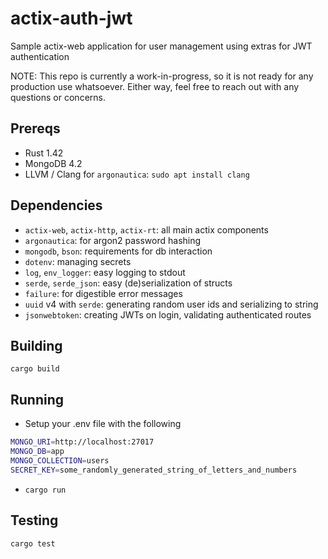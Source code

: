 # actix-auth-jwt
Sample actix-web application for user management using extras for JWT authentication

NOTE: This repo is currently a work-in-progress, so it is not ready for any 
production use whatsoever.  Either way, feel free to reach out with any
questions or concerns.

## Prereqs

* Rust 1.42
* MongoDB 4.2
* LLVM / Clang for `argonautica`: `sudo apt install clang`

## Dependencies

* `actix-web`, `actix-http`, `actix-rt`: all main actix components
* `argonautica`: for argon2 password hashing
* `mongodb`, `bson`: requirements for db interaction
* `dotenv`: managing secrets
* `log`, `env_logger`: easy logging to stdout
* `serde`, `serde_json`: easy (de)serialization of structs
* `failure`: for digestible error messages
* `uuid` v4 with `serde`: generating random user ids and serializing to string
* `jsonwebtoken`: creating JWTs on login, validating authenticated routes

## Building

`cargo build`

## Running

* Setup your .env file with the following
```bash
MONGO_URI=http://localhost:27017
MONGO_DB=app
MONGO_COLLECTION=users
SECRET_KEY=some_randomly_generated_string_of_letters_and_numbers
```
* `cargo run` 

## Testing

`cargo test`
